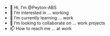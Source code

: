- 👋 Hi, I’m @Peyton-ABS
- 👀 I’m interested in ... working
- 🌱 I’m currently learning ... work
- 💞️ I’m looking to collaborate on ... work projects
- 📫 How to reach me ... at work

<!---
Peyton-ABS/Peyton-ABS is a ✨ special ✨ repository because its `README.md` (this file) appears on your GitHub profile.
You can click the Preview link to take a look at your changes.
--->

